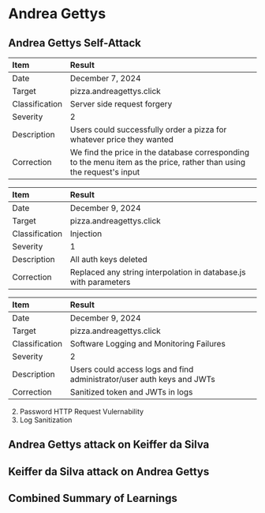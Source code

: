 # Andrea Gettys

## Andrea Gettys Self-Attack
| Item | Result |
| :--- | :----- |
| Date | December 7, 2024 |
| Target | pizza.andreagettys.click |
| Classification | Server side request forgery  |
| Severity | 2 |
| Description | Users could successfully order a pizza for whatever price they wanted |
| Correction | We find the price in the database corresponding to the menu item as the price, rather than using the request's input |

| Item | Result |
| :--- | :----- |
| Date | December 9, 2024 |
| Target | pizza.andreagettys.click |
| Classification | Injection |
| Severity | 1 |
| Description | All auth keys deleted |
| Correction | Replaced any string interpolation in database.js with parameters |

| Item | Result |
| :--- | :----- |
| Date | December 9, 2024 |
| Target | pizza.andreagettys.click |
| Classification | Software Logging and Monitoring Failures |
| Severity | 2 |
| Description | Users could access logs and find administrator/user auth keys and JWTs |
| Correction | Sanitized token and JWTs in logs |

2. Password HTTP Request Vulernability
3. Log Sanitization

## Andrea Gettys attack on Keiffer da Silva


## Keiffer da Silva attack on Andrea Gettys


## Combined Summary of Learnings
